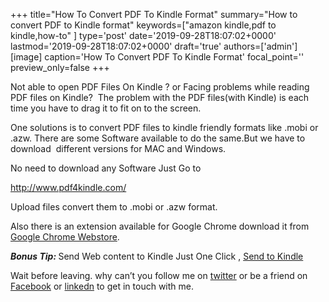 +++
title="How To Convert PDF To Kindle Format"
summary="How to convert PDF to Kindle format"
keywords=["amazon kindle,pdf to kindle,how-to"
]
type='post'
date='2019-09-28T18:07:02+0000'
lastmod='2019-09-28T18:07:02+0000'
draft='true'
authors=['admin']
[image]
caption='How To Convert PDF To Kindle Format'
focal_point=''
preview_only=false
+++








Not able to open PDF Files On Kindle ? or Facing problems while reading PDF files on Kindle?&nbsp; The problem with the PDF files(with Kindle) is each time you have to drag it to fit on to the screen.

One solutions is to convert PDF files to kindle friendly formats like .mobi or .azw. There are some Software available to do the same.But we have to download&nbsp; different versions for MAC and Windows.

No need to download any Software Just Go to

http://www.pdf4kindle.com/

Upload files convert them to .mobi or .azw format.

Also there is an extension available for Google Chrome download it from <a title="PDF4kindle extension" href="https://chrome.google.com/webstore/detail/pdf4kindle/fghacdodjfjdcnikcifbjeaomhipabkb" target="_blank" rel="nofollow">Google Chrome Webstore</a>.

<em><strong>Bonus Tip:</strong></em><strong> </strong>Send Web content to Kindle Just One Click , <a title="Send To Kindle" href="https://www.arungudelli.com/2012/09/send-to-kindle.html" target="_blank">Send to Kindle</a>

Wait before leaving.
why can’t you follow me on <a href="https://twitter.com/arungudelli" target="_blank" rel="noopener">twitter</a> or be a friend on <a href="https://www.facebook.com/gudelliArun" target="_blank" rel="noopener">Facebook</a> or  <a href="https://www.linkedin.com/in/arungudelli/" target="_blank" rel="noopener">linkedn</a> to get in touch with me.







